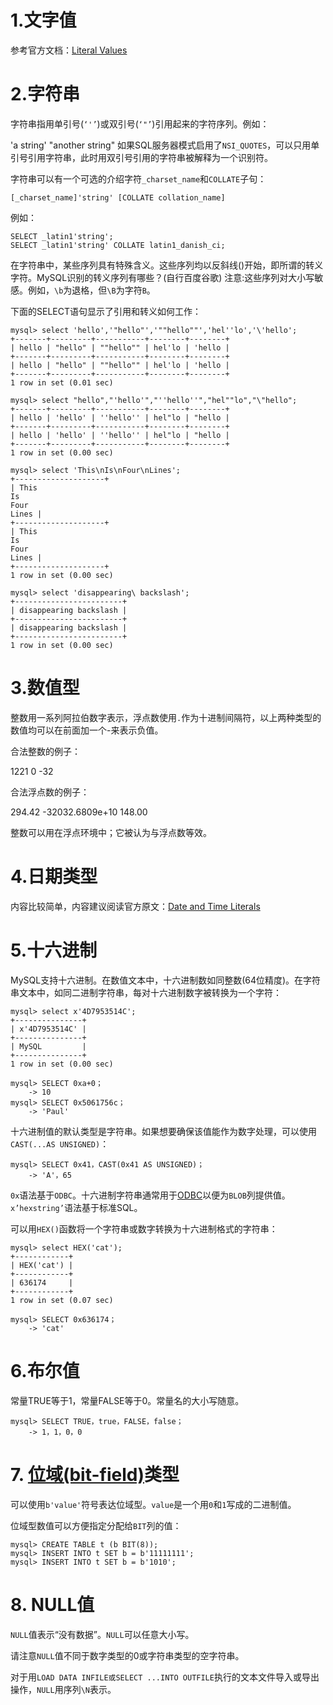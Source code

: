 # 1.文字值
参考官方文档：[Literal Values](https://dev.mysql.com/doc/refman/5.5/en/literals.html)

# 2.字符串

字符串指用单引号(`‘'’`)或双引号(`‘"’`)引用起来的字符序列。例如：

'a string'
"another string"
如果SQL服务器模式启用了`NSI_QUOTES`，可以只用单引号引用字符串，此时用双引号引用的字符串被解释为一个识别符。

字符串可以有一个可选的介绍字符`_charset_name`和`COLLATE`子句：
```
[_charset_name]'string' [COLLATE collation_name]
```
例如：
```
SELECT _latin1'string';
SELECT _latin1'string' COLLATE latin1_danish_ci;
```
在字符串中，某些序列具有特殊含义。这些序列均以反斜线(\)开始，即所谓的转义字符。MySQL识别的转义序列有哪些？(自行百度谷歌)
注意:这些序列对大小写敏感。例如，`\b`为退格，但`\B`为字符`B`。

下面的SELECT语句显示了引用和转义如何工作：
```
mysql> select 'hello','"hello"','""hello""','hel''lo','\'hello';
+-------+---------+-----------+--------+--------+
| hello | "hello" | ""hello"" | hel'lo | 'hello |
+-------+---------+-----------+--------+--------+
| hello | "hello" | ""hello"" | hel'lo | 'hello |
+-------+---------+-----------+--------+--------+
1 row in set (0.01 sec)

mysql> select "hello","'hello'","''hello''","hel""lo","\"hello";
+-------+---------+-----------+--------+--------+
| hello | 'hello' | ''hello'' | hel"lo | "hello |
+-------+---------+-----------+--------+--------+
| hello | 'hello' | ''hello'' | hel"lo | "hello |
+-------+---------+-----------+--------+--------+
1 row in set (0.00 sec)

mysql> select 'This\nIs\nFour\nLines';
+--------------------+
| This
Is
Four
Lines |
+--------------------+
| This
Is
Four
Lines |
+--------------------+
1 row in set (0.00 sec)

mysql> select 'disappearing\ backslash';
+------------------------+
| disappearing backslash |
+------------------------+
| disappearing backslash |
+------------------------+
1 row in set (0.00 sec)

```
# 3.数值型

整数用一系列阿拉伯数字表示，浮点数使用`.`作为十进制间隔符，以上两种类型的数值均可以在前面加一个-来表示负值。

合法整数的例子：

1221 0 -32

合法浮点数的例子：

294.42 -32032.6809e+10 148.00

整数可以用在浮点环境中；它被认为与浮点数等效。

# 4.日期类型

内容比较简单，内容建议阅读官方原文：[Date and Time Literals](https://dev.mysql.com/doc/refman/5.5/en/date-and-time-literals.html)

# 5.十六进制

MySQL支持十六进制。在数值文本中，十六进制数如同整数(64位精度)。在字符串文本中，如同二进制字符串，每对十六进制数字被转换为一个字符：
```
mysql> select x'4D7953514C';
+---------------+
| x'4D7953514C' |
+---------------+
| MySQL         |
+---------------+
1 row in set (0.00 sec)

mysql> SELECT 0xa+0；
    -> 10
mysql> SELECT 0x5061756c；
    -> 'Paul'
```
十六进制值的默认类型是字符串。如果想要确保该值能作为数字处理，可以使用`CAST(...AS UNSIGNED)`：
```
mysql> SELECT 0x41，CAST(0x41 AS UNSIGNED)；
    -> 'A'，65
```
`0x`语法基于`ODBC`。十六进制字符串通常用于[ODBC](https://dev.mysql.com/doc/refman/5.5/en/blob.html)以便为`BLOB`列提供值。`x’hexstring’`语法基于标准SQL。

可以用`HEX()`函数将一个字符串或数字转换为十六进制格式的字符串：
```
mysql> select HEX('cat');
+------------+
| HEX('cat') |
+------------+
| 636174     |
+------------+
1 row in set (0.07 sec)

mysql> SELECT 0x636174；
    -> 'cat'
```
# 6.布尔值

常量TRUE等于1，常量FALSE等于0。常量名的大小写随意。
```
mysql> SELECT TRUE，true，FALSE，false；
    -> 1，1，0，0
```
# 7. [位域(bit-field)](https://baike.baidu.com/item/%E4%BD%8D%E5%9F%9F)类型

可以使用`b'value'`符号表达位域型。`value`是一个用`0`和`1`写成的二进制值。

位域型数值可以方便指定分配给`BIT`列的值：
```
mysql> CREATE TABLE t (b BIT(8));
mysql> INSERT INTO t SET b = b'11111111';
mysql> INSERT INTO t SET b = b'1010';
```
# 8. NULL值

`NULL`值表示“没有数据”。`NULL`可以任意大小写。

请注意`NULL`值不同于数字类型的0或字符串类型的空字符串。

对于用`LOAD DATA INFILE或SELECT ...INTO OUTFILE`执行的文本文件导入或导出操作，`NULL`用序列`\N`表示。


